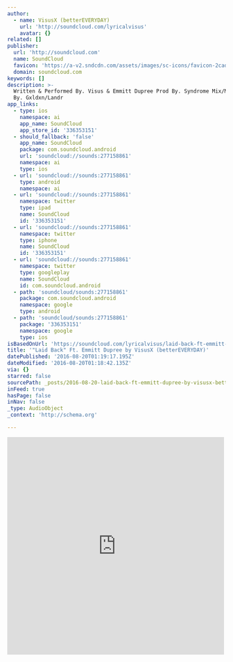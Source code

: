 ```yaml
---
author:
  - name: VisusX (betterEVERYDAY)
    url: 'http://soundcloud.com/lyricalvisus'
    avatar: {}
related: []
publisher:
  url: 'http://soundcloud.com'
  name: SoundCloud
  favicon: 'https://a-v2.sndcdn.com/assets/images/sc-icons/favicon-2cadd14b.ico'
  domain: soundcloud.com
keywords: []
description: >-
  Written & Performed By. Visus & Emmitt Dupree Prod By. Syndrome Mix/Mastered
  By. Gxldxn/Landr
app_links:
  - type: ios
    namespace: ai
    app_name: SoundCloud
    app_store_id: '336353151'
  - should_fallback: 'false'
    app_name: SoundCloud
    package: com.soundcloud.android
    url: 'soundcloud://sounds:277158861'
    namespace: ai
    type: ios
  - url: 'soundcloud://sounds:277158861'
    type: android
    namespace: ai
  - url: 'soundcloud://sounds:277158861'
    namespace: twitter
    type: ipad
    name: SoundCloud
    id: '336353151'
  - url: 'soundcloud://sounds:277158861'
    namespace: twitter
    type: iphone
    name: SoundCloud
    id: '336353151'
  - url: 'soundcloud://sounds:277158861'
    namespace: twitter
    type: googleplay
    name: SoundCloud
    id: com.soundcloud.android
  - path: 'soundcloud/sounds:277158861'
    package: com.soundcloud.android
    namespace: google
    type: android
  - path: 'soundcloud/sounds:277158861'
    package: '336353151'
    namespace: google
    type: ios
isBasedOnUrl: 'https://soundcloud.com/lyricalvisus/laid-back-ft-emmitt-dupree-1'
title: '"Laid Back" Ft. Emmitt Dupree by VisusX (betterEVERYDAY)'
datePublished: '2016-08-20T01:19:17.195Z'
dateModified: '2016-08-20T01:18:42.135Z'
via: {}
starred: false
sourcePath: _posts/2016-08-20-laid-back-ft-emmitt-dupree-by-visusx-bettereveryday.md
inFeed: true
hasPage: false
inNav: false
_type: AudioObject
_context: 'http://schema.org'

---
```

<iframe src="https://cdn.embedly.com/widgets/media.html?src=https%3A%2F%2Fw.soundcloud.com%2Fplayer%2F%3Fvisual%3Dtrue%26url%3Dhttp%253A%252F%252Fapi.soundcloud.com%252Ftracks%252F277158861%26show_artwork%3Dtrue&amp;url=https%3A%2F%2Fsoundcloud.com%2Flyricalvisus%2Flaid-back-ft-emmitt-dupree-1&amp;image=http%3A%2F%2Fi1.sndcdn.com%2Fartworks-000175212570-xtnxmq-t500x500.jpg&amp;key=b7d04c9b404c499eba89ee7072e1c4f7&amp;type=text%2Fhtml&amp;schema=soundcloud" width="500" height="500" scrolling="no" frameborder="0" allowfullscreen="" style=""></iframe>